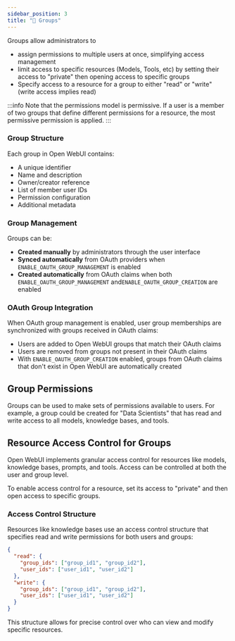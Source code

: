 ```yaml
---
sidebar_position: 3
title: "🔐 Groups"
---
```


Groups allow administrators to
* assign permissions to multiple users at once, simplifying access management
* limit access to specific resources (Models, Tools, etc) by setting their access to "private" then opening access to specific groups
* Specify access to a resource for a group to either "read" or "write" (write access implies read)

:::info
Note that the permissions model is permissive. If a user is a member of two groups that define different permissions for a resource, the most permissive permission is applied.
:::

### Group Structure

Each group in Open WebUI contains:

* A unique identifier
* Name and description
* Owner/creator reference
* List of member user IDs
* Permission configuration
* Additional metadata

### Group Management

Groups can be:

* **Created manually** by administrators through the user interface
* **Synced automatically** from OAuth providers when `ENABLE_OAUTH_GROUP_MANAGEMENT` is enabled
* **Created automatically** from OAuth claims when both `ENABLE_OAUTH_GROUP_MANAGEMENT` and`ENABLE_OAUTH_GROUP_CREATION`
  are enabled

### OAuth Group Integration

When OAuth group management is enabled, user group memberships are synchronized with groups received in OAuth claims:

* Users are added to Open WebUI groups that match their OAuth claims
* Users are removed from groups not present in their OAuth claims
* With `ENABLE_OAUTH_GROUP_CREATION` enabled, groups from OAuth claims that don't exist in Open WebUI are automatically
  created

## Group Permissions

Groups can be used to make sets of permissions available to users. For example, a group could be created for "Data
Scientists" that has read and write access to all models, knowledge bases, and tools.

## Resource Access Control for Groups

Open WebUI implements granular access control for resources like models, knowledge bases, prompts, and tools. Access can
be controlled at both the user and group level.

To enable access control for a resource, set its access to "private" and then open access to specific groups.

### Access Control Structure

Resources like knowledge bases use an access control structure that specifies read and write permissions for both users
and groups:

```json
{
  "read": {
    "group_ids": ["group_id1", "group_id2"],
    "user_ids": ["user_id1", "user_id2"]
  },
  "write": {
    "group_ids": ["group_id1", "group_id2"],
    "user_ids": ["user_id1", "user_id2"]
  }
}
```

This structure allows for precise control over who can view and modify specific resources.
